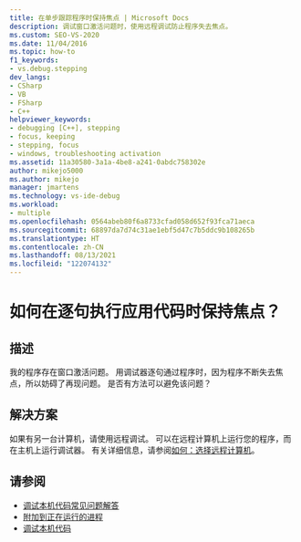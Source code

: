 ```yaml
---
title: 在单步跟踪程序时保持焦点 | Microsoft Docs
description: 调试窗口激活问题时，使用远程调试防止程序失去焦点。
ms.custom: SEO-VS-2020
ms.date: 11/04/2016
ms.topic: how-to
f1_keywords:
- vs.debug.stepping
dev_langs:
- CSharp
- VB
- FSharp
- C++
helpviewer_keywords:
- debugging [C++], stepping
- focus, keeping
- stepping, focus
- windows, troubleshooting activation
ms.assetid: 11a30580-3a1a-4be8-a241-0abdc758302e
author: mikejo5000
ms.author: mikejo
manager: jmartens
ms.technology: vs-ide-debug
ms.workload:
- multiple
ms.openlocfilehash: 0564abeb80f6a8733cfad058d652f93fca71aeca
ms.sourcegitcommit: 68897da7d74c31ae1ebf5d47c7b5ddc9b108265b
ms.translationtype: HT
ms.contentlocale: zh-CN
ms.lasthandoff: 08/13/2021
ms.locfileid: "122074132"
---
```

# <a name="how-can-i-keep-focus-when-stepping-through-my-app"></a>如何在逐句执行应用代码时保持焦点？
## <a name="description"></a>描述
 我的程序存在窗口激活问题。 用调试器逐句通过程序时，因为程序不断失去焦点，所以妨碍了再现问题。 是否有方法可以避免该问题？

## <a name="solution"></a>解决方案
 如果有另一台计算机，请使用远程调试。 可以在远程计算机上运行您的程序，而在主机上运行调试器。 有关详细信息，请参阅[如何：选择远程计算机](/previous-versions/visualstudio/visual-studio-2010/w8wtw2f3(v=vs.100))。

## <a name="see-also"></a>请参阅
- [调试本机代码常见问题解答](../debugger/debugging-native-code-faqs.md)
- [附加到正在运行的进程](../debugger/attach-to-running-processes-with-the-visual-studio-debugger.md)
- [调试本机代码](../debugger/debugging-native-code.md)
